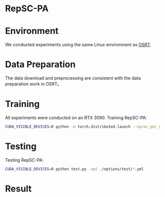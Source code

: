 # RepSC-PA
# Environment
We conducted experiments using the same Linux environment as [OSRT](https://github.com/Fanghua-Yu).

# Data Preparation
The data download and preprocessing are consistent with the data preparation work in OSRT。

# Training
All experiments were conducted on an RTX 3090.
Training RepSC-PA:
```Bash
CUDA_VISIBLE_DEVICES=0 python -m torch.distributed.launch --nproc_per_node=4 --master_port=7777 train.py -opt ./options/train/*.yml --launcher pytorch
```

# Testing
Testing RepSC-PA:
```Bash
CUDA_VISIBLE_DEVICES=0 python test.py -opt ./options/test/*.yml
```

# Result

